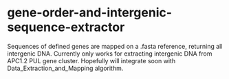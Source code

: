 # gene-order-and-intergenic-sequence-extractor
Sequences of defined genes are mapped on a .fasta reference, returning all intergenic DNA.
Currently only works for extracting intergenic DNA from APC1.2 PUL gene cluster.
Hopefully will integrate soon with Data_Extraction_and_Mapping algorithm.
